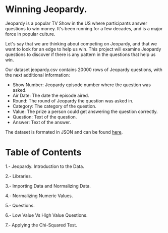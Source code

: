 # Winning Jeopardy.

Jeopardy is a popular TV Show in the US where participants answer questions to win money. It's been running for a few decades, and is a major force in popular culture.

Let's say that we are thinking about competing on Jeopardy, and that we want to look for an edge to help us win. This project will examine Jeopardy questions to discover if there is any pattern in the questions that help us win.

Our dataset jeopardy.csv contains 20000 rows of Jeopardy questions, with the next additional information:

- Show Number: Jeopardy episode number where the question was asked.
- Air Date: The date the episode aired.
- Round: The round of Jeopardy the question was asked in.
- Category: The category of the question.
- Value: The prize a person could get answering the question correctly.
- Question: Text of the question.
- Answer: Text of the answer.

The dataset is formated in JSON and can be found [here](https://www.reddit.com/r/datasets/comments/1uyd0t/200000_jeopardy_questions_in_a_json_file/).

# Table of Contents

1.- Jeopardy. Introduction to the Data.

2.- Libraries.

3.- Importing Data and Normalizing Data.

4.- Normalizing Numeric Values.

5.- Questions.

6.- Low Value Vs High Value Questions.

7.- Applying the Chi-Squared Test.
